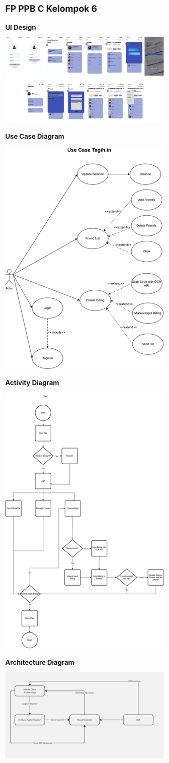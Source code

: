 # FP PPB C Kelompok 6

## UI Design

![UI Design App](assets/design-ui.png)

## Use Case Diagram

![Use case diagram](assets/use-case-tagihin.drawio.png)

## Activity Diagram

![Activity Diagram](assets/activity-diagram.drawio.png)

## Architecture Diagram

![Architecture Diagram](assets/architecture-diagram.jpg)

